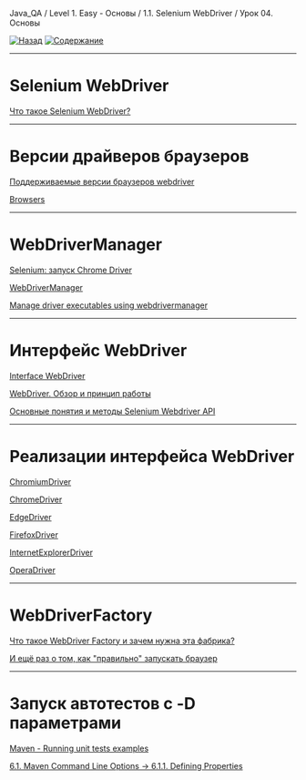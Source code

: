 Java_QA / Level 1. Easy - Основы / 1.1. Selenium WebDriver / Урок 04. Основы

[![Назад](https://img.shields.io/badge/-%D0%9D%D0%B0%D0%B7%D0%B0%D0%B4-brightgreen)](3.%20Задание.md)
[![Содержание](https://img.shields.io/badge/-%D0%A1%D0%BE%D0%B4%D0%B5%D1%80%D0%B6%D0%B0%D0%BD%D0%B8%D0%B5-purple)](README.md)

***

# Selenium WebDriver

[Что такое Selenium WebDriver?](https://habr.com/ru/post/152971/)

***

# Версии драйверов браузеров

[Поддерживаемые версии браузеров webdriver](https://software-testing.ru/forum/index.php?/topic/30142-podderzhivaemye-versii-brauzerov-webdriver/)

[Browsers](https://www.selenium.dev/documentation/en/getting_started_with_webdriver/browsers/)

***

# WebDriverManager 

[Selenium: запуск Chrome Driver](http://internetka.in.ua/selenium-chrome-driver/)

[WebDriverManager](https://github.com/bonigarcia/webdrivermanager)

[Manage driver executables using webdrivermanager](https://www.seleniumeasy.com/selenium-tutorials/manage-webdriverdriver-executables-using-webdrivermanager)

***

# Интерфейс WebDriver

[Interface WebDriver](https://www.selenium.dev/selenium/docs/api/java/org/openqa/selenium/WebDriver.html)

[WebDriver. Обзор и принцип работы](https://kreisfahrer.gitbooks.io/selenium-webdriver/content/webdriver_intro/webdriver_obzor_i_printsip_raboti.html)

[Основные понятия и методы Selenium Webdriver API](https://kreisfahrer.gitbooks.io/selenium-webdriver/content/webdriver_intro/osnovnie_metodi_selenium_webdriver_api.html)

***

# Реализации интерфейса WebDriver

[ChromiumDriver](https://www.selenium.dev/selenium/docs/api/java/org/openqa/selenium/chromium/ChromiumDriver.html)

[ChromeDriver](https://www.selenium.dev/selenium/docs/api/java/org/openqa/selenium/chrome/ChromeDriver.html)

[EdgeDriver](https://www.selenium.dev/selenium/docs/api/java/org/openqa/selenium/edge/EdgeDriver.html)

[FirefoxDriver](https://www.selenium.dev/selenium/docs/api/java/org/openqa/selenium/firefox/FirefoxDriver.html)

[InternetExplorerDriver](https://www.selenium.dev/selenium/docs/api/java/org/openqa/selenium/ie/InternetExplorerDriver.html)

[OperaDriver](https://www.selenium.dev/selenium/docs/api/java/org/openqa/selenium/opera/OperaDriver.html)

***

# WebDriverFactory

[Что такое WebDriver Factory и зачем нужна эта фабрика?](https://otus.ru/nest/post/1620/)

[И ещё раз о том, как "правильно" запускать браузер](https://webdriver.ru/blog/2014-05-07-webdriverfactory/)

***

# Запуск автотестов с -D параметрами

[Maven - Running unit tests examples](https://www.logicbig.com/tutorials/build-tools/apache-maven/test-phase.html)

[6.1. Maven Command Line Options -> 6.1.1. Defining Properties](https://books.sonatype.com/mvnref-book/reference/running-sect-options.html#running-sect-define-prop)